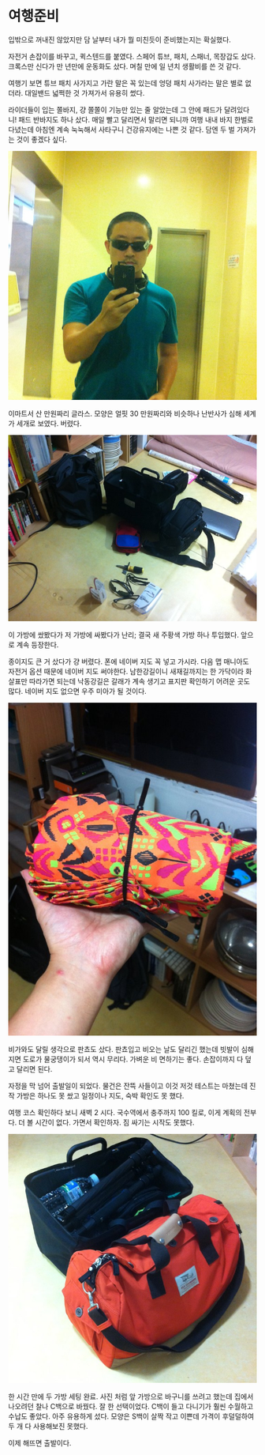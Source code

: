 # 여행준비

입밖으로 꺼내진 않았지만 담 날부터 내가 뭘 미친듯이 준비했는지는 확실했다.

자전거 손잡이를 바꾸고, 퀵스텐드를 붙였다. 스페어 튜브, 패치, 스패너, 목장갑도 샀다. 크록스만 신다가 만 년만에 운동화도 샀다. 며칠 만에 일 년치 생활비를 쓴 것 같다.

여행기 보면 튜브 패치 사가지고 가란 말은 꼭 있는데 엉덩 패치 사가라는 말은 별로 없더라. 대일밴드 넓쩍한 것 가져가서 유용히 썼다.

라이더들이 입는 쫄바지, 걍 쫄쫄이 기능만 있는 줄 알았는데 그 안에 패드가 달려있다니! 패드 반바지도 하나 샀다.
매일 빨고 달리면서 말리면 되니까 여행 내내 바지 한벌로 다녔는데 아침엔 계속 눅눅해서 사타구니 건강유지에는 나쁜 것 같다. 담엔 두 벌 가져가는 것이 좋겠다 싶다.

![](images/2013-09-21-22-29-35-720.jpg)

이마트서 산 만원짜리 글라스. 모양은 얼핏 30 만원짜리와 비슷하나 난반사가 심해 세계가 세개로 보였다. 버렸다.

![](images/2013-09-22-04-30-35-720.jpg)

이 가방에 쌌봤다가 저 가방에 싸봤다가 난리; 결국 새 주황색 가방 하나 투입했다. 앞으로 계속 등장한다.

종이지도 큰 거 샀다가 걍 버렸다. 폰에 네이버 지도 꼭 넣고 가시라.
다음 맵 매니아도 자전거 옵션 때문에 네이버 지도 써야한다.
남한강길이니 새재길까지는 한 가닥이라 화살표만 따라가면 되는데 낙동강길은 갈래가 계속 생기고 표지판 확인하기 어려운 곳도 많다. 네이버 지도 없으면 우주 미아가 될 것이다.


![](images/2013-09-22-17-08-56-720.jpg)

비가와도 달릴 생각으로 판쵸도 샀다.
판쵸입고 비오는 날도 달리긴 했는데 빗발이 심해지면 도로가 물궁댕이가 되서 역시 무리다.
가벼운 비 면하기는 좋다. 손잡이까지 다 덮고 달리면 된다. 

자정을 막 넘어 출발일이 되었다. 물건은 잔뜩 사들이고 이것 저것 테스트는 마쳤는데 진작 가방은 하나도 못 쌌고 일정이나 지도, 숙박 확인도 못 했다. 

여행 코스 확인하다 보니 새벽 2 시다. 국수역에서 충주까지 100 킬로, 이게 계획의 전부다. 더 볼 시간이 없다. 가면서 확인하자. 짐 싸기는 시작도 못했다.

![](images/2013-09-23-03-02-34-720.jpg)

한 시간 만에 두 가방 세팅 완료.
사진 처럼 앞 가방으로 바구니를 쓰려고 했는데 집에서 나오려던 찰나 C백으로 바꿨다. 잘 한 선택이었다.
C백이 들고 다니기가 훨씬 수월하고 수납도 좋았다.
아주 유용하게 섰다.
모양은 S백이 살짝 작고 이쁜데 가격이 후덜덜하여 두 개 다 사용해보진 못했다. 

이제 해뜨면 출발이다.
